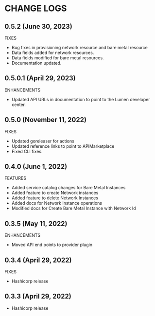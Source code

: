 # CHANGE LOGS
## 0.5.2 (June 30, 2023)
FIXES
- Bug fixes in provisioning network resource and bare metal resource
- Data fields added for network resources.
- Data fields modified for bare metal resources.
- Documentation updated.

## 0.5.0.1 (April 29, 2023)
ENHANCEMENTS
- Updated API URLs in documentation to point to the Lumen developer center.

## 0.5.0 (November 11, 2022)
FIXES
- Updated goreleaser for actions
- Updated reference links to point to APIMarketplace
- Fixed CLI fixes.

## 0.4.0 (June 1, 2022)
FEATURES
- Added service catalog changes for Bare Metal Instances
- Added feature to create Network instances
- Added feature to delete Network Instances
- Added docs for Network Instance operations
- Modified docs for Create Bare Metal Instance with Network Id
 
## 0.3.5 (May 11, 2022)
ENHANCEMENTS
- Moved API end points to provider plugin

## 0.3.4 (April 29, 2022)
FIXES
- Hashicorp release

## 0.3.3 (April 29, 2022)
- Hashicorp release

